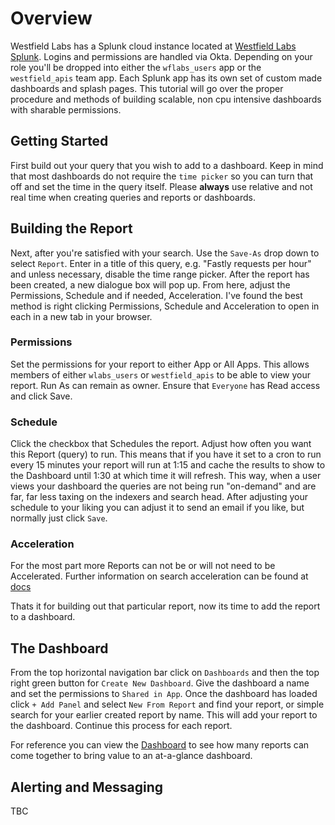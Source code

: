 # Overview
Westfield Labs has a Splunk cloud instance located at [Westfield Labs Splunk](https://westfieldlabs.splunkcloud.com). Logins and permissions are handled via Okta. Depending on your role you'll be dropped into either the `wflabs_users` app or the `westfield_apis` team app. Each Splunk app has its own set of custom made dashboards and splash pages. This tutorial will go over the proper procedure and methods of building scalable, non cpu intensive dashboards with sharable permissions.

## Getting Started
First build out your query that you wish to add to a dashboard. Keep in mind that most dashboards do not require the `time picker` so you can turn that off and set the time in the query itself. Please **always** use relative and not real time when creating queries and reports or dashboards. 

## Building the Report
Next, after you're satisfied with your search. Use the `Save-As` drop down to select `Report`. Enter in a title of this query, e.g. "Fastly requests per hour" and unless necessary, disable the time range picker. After the report has been created, a new dialogue box will pop up. From here, adjust the Permissions, Schedule and if needed, Acceleration. I've found the best method is right clicking Permissions, Schedule and Acceleration to open in each in a new tab in your browser.

### Permissions 
Set the permissions for your report to either App or All Apps. This allows members of either `wlabs_users` or `westfield_apis` to be able to view your report. Run As can remain as owner. Ensure that `Everyone` has Read access and click Save.

### Schedule
Click the checkbox that Schedules the report. Adjust how often you want this Report (query) to run. This means that if you have it set to a cron to run every 15 minutes your report will run at 1:15 and cache the results to show to the Dashboard until 1:30 at which time it will refresh. This way, when a user views your dashboard the queries are not being run "on-demand" and are far, far less taxing on the indexers and search head. After adjusting your schedule to your liking you can adjust it to send an email if you like, but normally just click `Save`.

### Acceleration 
For the most part more Reports can not be or will not need to be Accelerated. Further information on search acceleration can be found at [docs](http://docs.splunk.com/Documentation/Splunk/6.4.2/Knowledge/Manageacceleratedsearchsummaries)

Thats it for building out that particular report, now its time to add the report to a dashboard.

## The Dashboard
From the top horizontal navigation bar click on `Dashboards` and then the top right green button for `Create New Dashboard`. Give the dashboard a name and set the permissions to `Shared in App`. Once the dashboard has loaded click `+ Add Panel` and select `New From Report` and find your report, or simple search for your earlier created report by name. This will add your report to the dashboard. Continue this process for each report.

For reference you can view the [Dashboard](https://westfieldlabs.splunkcloud.com/en-US/app/wflabs_users/consumer_websites__performance) to see how many reports can come together to bring value to an at-a-glance dashboard. 

## Alerting and Messaging
TBC